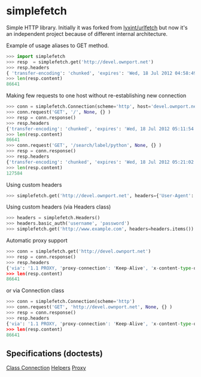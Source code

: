 simplefetch
===========

Simple HTTP library. Initially it was forked from [lyxint/urlfetch](https://github.com/lyxint/urlfetch) but now it's an independent project because of different internal architecture.


Example of usage aliases to GET method. 
```python
>>> import simplefetch
>>> resp  = simplefetch.get('http://devel.ownport.net')
>>> resp.headers
{ 'transfer-encoding': 'chunked', 'expires': 'Wed, 18 Jul 2012 04:58:49 GMT', 'server': 'GSE', 'last-modified': 'Wed, 11 Jul 2012 05:51:27 GMT', 'connection': 'Keep-Alive', 'etag': '"1fc3cfe5-7483-4765-8f67-eee40b813abc"', 'cache-control': 'private, max-age=0', 'date': 'Wed, 18 Jul 2012 04:58:49 GMT', 'content-type': 'text/html; charset=UTF-8' }
>>> len(resp.content)
86641
```

Making few requests to one host without re-establishing new connection
```python
>>> conn = simplefetch.Connection(scheme='http', host='devel.ownport.net')
>>> conn.request('GET', '/', None, {} )
>>> resp = conn.response()
>>> resp.headers
{'transfer-encoding': 'chunked', 'expires': 'Wed, 18 Jul 2012 05:11:54 GMT', 'server': 'GSE', 'last-modified': 'Wed, 11 Jul 2012 05:51:27 GMT', 'connection': 'Keep-Alive', 'etag': '"1fc3cfe5-7483-4765-8f67-eee40b813abc"', 'cache-control': 'private, max-age=0', 'date': 'Wed, 18 Jul 2012 05:11:54 GMT', 'content-type': 'text/html; charset=UTF-8'}
>>> len(resp.content)
86641
>>> conn.request('GET', '/search/label/python', None, {} )
>>> resp = conn.response()
>>> resp.headers
{'transfer-encoding': 'chunked', 'expires': 'Wed, 18 Jul 2012 05:21:02 GMT', 'server': 'GSE', 'last-modified': 'Wed, 11 Jul 2012 05:51:27 GMT', 'connection': 'Keep-Alive', 'etag': '"1fc3cfe5-7483-4765-8f67-eee40b813abc"', 'cache-control': 'private, max-age=0', 'date': 'Wed, 18 Jul 2012 05:21:02 GMT', 'content-type': 'text/html; charset=UTF-8'}
>>> len(resp.content)
127584
```

Using custom headers
```python
>>> simplefetch.get('http://devel.ownport.net', headers={'User-Agent': 'simplefetch/0.3.2'})
```

Using custom headers (via Headers class)
```python
>>> headers = simplefetch.Headers()
>>> headers.basic_auth('username', 'password')
>>> simplefetch.get('http://www.example.com', headers=headers.items())
```

Automatic proxy support

```python
>>> conn = simplefetch.get('http://devel.ownport.net')
>>> resp = conn.response()
>>> resp.headers
{'via': '1.1 PROXY, 'proxy-connection': 'Keep-Alive', 'x-content-type-options': 'nosniff', 'transfer-encoding': 'chunked', 'expires': 'Wed, 18 Jul 2012 05:37:59 GMT', 'server': 'GSE', 'last-modified': 'Wed, 11 Jul 2012 05:51:27 GMT', 'connection': 'Keep-Alive', 'etag': '"1fc3cfe5-7483-4765-8f67-eee40b813abc"', 'cache-control': 'private, max-age=0', 'date': 'Wed, 18 Jul 2012 05:37:59 GMT', 'content-type': 'text/html; charset=UTF-8', 'x-xss-protection': '1; mode=block'}
>>> len(resp.content)
86641
```
or via Connection class
```python
>>> conn = simplefetch.Connection(scheme='http')
>>> conn.request('GET', 'http://devel.ownport.net', None, {} )
>>> resp = conn.response()
>>> resp.headers
{'via': '1.1 PROXY, 'proxy-connection': 'Keep-Alive', 'x-content-type-options': 'nosniff', 'transfer-encoding': 'chunked', 'expires': 'Wed, 18 Jul 2012 05:37:59 GMT', 'server': 'GSE', 'last-modified': 'Wed, 11 Jul 2012 05:51:27 GMT', 'connection': 'Keep-Alive', 'etag': '"1fc3cfe5-7483-4765-8f67-eee40b813abc"', 'cache-control': 'private, max-age=0', 'date': 'Wed, 18 Jul 2012 05:37:59 GMT', 'content-type': 'text/html; charset=UTF-8', 'x-xss-protection': '1; mode=block'}
>>> len(resp.content)
86641
```

## Specifications (doctests)

[Class Connection](https://github.com/ownport/simplefetch/blob/master/tests/connection.md)
[Helpers](https://github.com/ownport/simplefetch/blob/master/tests/helpers.md)
[Proxy](https://github.com/ownport/simplefetch/blob/master/tests/proxy.md)



